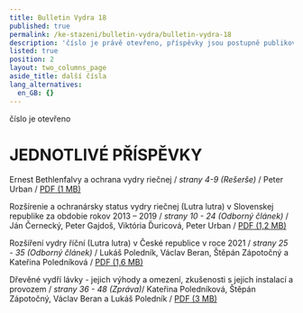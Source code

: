 ```yaml
---
title: Bulletin Vydra 18
published: true
permalink: /ke-stazeni/bulletin-vydra/bulletin-vydra-18
description: 'číslo je právě otevřeno, příspěvky jsou postupně publikovány'
listed: true
position: 2
layout: two_columns_page
aside_title: další čísla
lang_alternatives:
  en_GB: {}
---
```

číslo je otevřeno

# JEDNOTLIVÉ PŘÍSPĚVKY

Ernest Bethlenfalvy a ochrana vydry riečnej / _strany 4-9 (Rešerše)_ / Peter Urban / [PDF (1 MB)](/media/Urban_4_9.pdf)

Rozšírenie a ochranársky status vydry riečnej (Lutra lutra) v Slovenskej republike za obdobie rokov 2013 – 2019 / _strany 10 - 24 (Odborný článek)_ / Ján Černecký, Peter Gajdoš, Viktória Ďuricová, Peter Urban /  [PDF (1,2 MB)](/media/Cernecky_etal_10_24.pdf)

Rozšíření vydry říční (Lutra lutra) v České republice v roce 2021 / _strany 25 - 35 (Odborný článek)_ / Lukáš Poledník, Václav Beran, Štěpán Zápotočný a Kateřina Poledníková / [PDF (1,6 MB)](/media/Polednik_etal_25_35.pdf)

Dřevěné vydří lávky - jejich výhody a omezení, zkušenosti s jejich instalací a provozem / _strany 36 - 48 (Zpráva)_/ Kateřina Poledníková, Štěpán Zápotočný, Václav Beran a Lukáš Poledník / [PDF (3 MB)](/media/Polednikova_etal_36-48.pdf)
